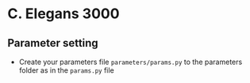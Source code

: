 # C. Elegans 3000

## Parameter setting

+ Create your parameters file `parameters/params.py` to the parameters folder as in the `params.py` file
